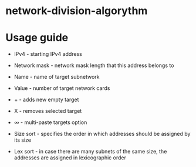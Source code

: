 # network-division-algorythm

# Usage guide
* IPv4 - starting IPv4 address
* Network mask - network mask length that this address belongs to

* Name - name of target subnetwork
* Value - number of target network cards

* \+ - adds new empty target
* X - removes selected target
* ∞ - multi-paste targets option

* Size sort - specifies the order in which addresses should be assigned by its size
* Lex sort - in case there are many subnets of the same size, the addresses are assigned in lexicographic order
